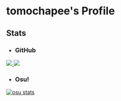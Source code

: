 # tomochapee's Profile

## Stats

- ### GitHub

<p align="left">
  <a href="https://github.com/anuraghazra/github-readme-stats">
    <img src="https://github-readme-stats.vercel.app/api/top-langs/?username=tomochapee12&layout=compact"/>
  </a>
  <a href="https://github.com/anuraghazra/github-readme-stats">
    <img src="https://github-readme-stats.vercel.app/api?username=tomochapee12&hide=prs,issues,contribs&show_icons=true&rank_icon=github"/>
  </a>
</p>

- ### Osu!

<p align="left">
  <a href="https://github.com/solstice23/osu-stats-signature">
    <img alt="osu stats" src="https://osu-sig.vercel.app/card?user=tomochapee&mode=std&lang=en&blur=6&round_avatar=true&animation=true&hue=255"/>
  </a>
</p>
